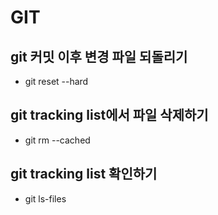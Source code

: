 # GIT

## git 커밋 이후 변경 파일 되돌리기
- git reset --hard

## git tracking list에서 파일 삭제하기
- git rm --cached <filename>

## git tracking list 확인하기
- git ls-files